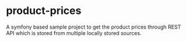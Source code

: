 # product-prices
A symfony based sample project to get the product prices through REST API which is stored from multiple locally stored sources.
